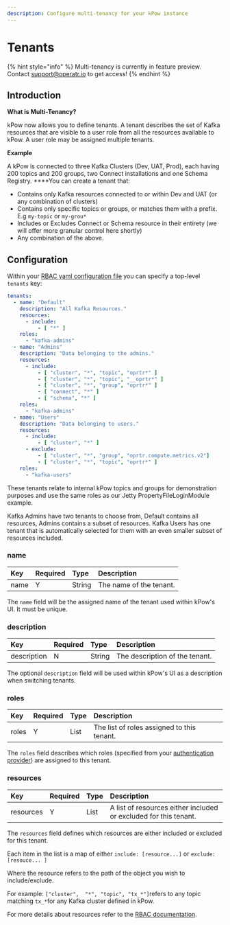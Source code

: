 ```yaml
---
description: Configure multi-tenancy for your kPow instance
---
```


# Tenants

{% hint style="info" %}
Multi-tenancy is currently in feature preview. Contact [support@operatr.io](mailto:support@operatr.io) to get access! 
{% endhint %}

## Introduction

**What is Multi-Tenancy?**

kPow now allows you to define tenants. A tenant describes the set of Kafka resources that are visible to a user role from all the resources available to kPow. A user role may be assigned multiple tenants.

**Example**

A kPow is connected to three Kafka Clusters \(Dev, UAT, Prod\), each having 200 topics and 200 groups, two Connect installations and one Schema Registry. ****You can create a tenant that:

* Contains only Kafka resources connected to or within Dev and UAT \(or any combination of clusters\)
* Contains only specific topics or groups, or matches them with a prefix. E.g `my-topic` or `my-grou*`
* Includes or Excludes Connect or Schema resource in their entirety \(we will offer more granular control here shortly\)
* Any combination of the above.

## Configuration

Within your [RBAC yaml configuration file](role-based-access-control.md) you can specify a top-level `tenants` key:

```yaml
tenants:
  - name: "Default"
    description: "All Kafka Resources."
    resources:
      - include:
          - [ "*" ]
    roles:
      - "kafka-admins"
  - name: "Admins"
    description: "Data belonging to the admins."
    resources:
      - include:
          - [ "cluster", "*", "topic", "oprtr*" ]
          - [ "cluster", "*", "topic", "__oprtr*" ]
          - [ "cluster", "*", "group", "oprtr*" ]
          - [ "connect", "*" ]
          - [ "schema", "*" ]
    roles:
      - "kafka-admins"
  - name: "Users"
    description: "Data belonging to users."
    resources:
      - include:
          - [ "cluster", "*" ]
      - exclude:
          - [ "cluster", "*", "group", "oprtr.compute.metrics.v2"]
          - [ "cluster", "*", "topic", "oprtr*" ]
    roles:
      - "kafka-users"
```

These tenants relate to internal kPow topics and groups for demonstration purposes and use the same  roles as our Jetty PropertyFileLoginModule example.

Kafka Admins have two tenants to choose from, Default contains all resources, Admins contains a subset of resources. Kafka Users has one tenant that is automatically selected for them with an even smaller subset of resources included.

### name

| Key | Required | Type | Description |
| :--- | :--- | :--- | :--- |
| name | Y | String | The name of the tenant. |

The `name` field will be the assigned name of the tenant used within kPow's UI. It must be unique.

### description

| Key | Required | Type | Description |
| :--- | :--- | :--- | :--- |
| description | N | String | The description of the tenant. |

The optional `description` field will be used within kPow's UI as a description when switching tenants. 

###   roles

| Key | Required | Type | Description |
| :--- | :--- | :--- | :--- |
| roles | Y | List | The list of roles assigned to this tenant. |

The `roles` field describes which roles \(specified from your [authentication provider](../authentication/overview.md#kpow-and-user-authentication)\) are assigned to this tenant.

### resources

| Key | Required | Type | Description |
| :--- | :--- | :--- | :--- |
| resources | Y | List | A list of resources either included or excluded for this tenant. |

The `resources` field defines which resources are either included or excluded for this tenant.

Each item in the list is a map of either `include: [resource...]` or `exclude: [resouce... ]` 

Where the resource refers to the path of the object you wish to include/exclude. 

For example: `["cluster",  "*", "topic", "tx_*"]`refers to any topic matching `tx_*`for any Kafka cluster defined in kPow.

For more details about resources refer to the [RBAC documentation](role-based-access-control.md#resources). 


